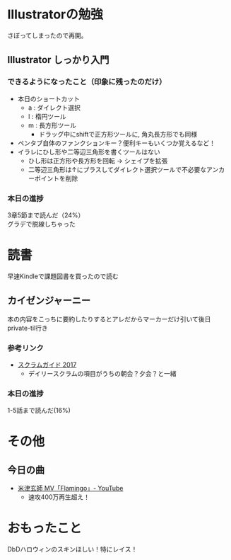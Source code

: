 # Illustratorの勉強
さぼってしまったので再開。

## Illustrator しっかり入門

### できるようになったこと（印象に残ったのだけ）
* 本日のショートカット
	* a : ダイレクト選択
	* l : 楕円ツール
	* m : 長方形ツール
		* ドラッグ中にshiftで正方形ツールに, 角丸長方形でも同様
* ペンタブ自体のファンクションキー？便利キーもいくつか覚えるなど！
* イラレにひし形や二等辺三角形を書くツールはない
	* ひし形は正方形や長方形を回転 → シェイプを拡張
	* 二等辺三角形は↑にプラスしてダイレクト選択ツールで不必要なアンカーポイントを削除

### 本日の進捗
3章5節まで読んだ（24%）  
グラデで脱線しちゃった

# 読書
早速Kindleで課題図書を買ったので読む

## カイゼンジャーニー
本の内容をこっちに要約したりするとアレだからマーカーだけ引いて後日private-til行き

### 参考リンク
* [スクラムガイド 2017](https://www.scrumguides.org/docs/scrumguide/v2017/2017-Scrum-Guide-Japanese.pdf)
	* デイリースクラムの項目がうちの朝会？夕会？と一緒

### 本日の進捗
1-5話まで読んだ(16%)

# その他

## 今日の曲
* [米津玄師 MV「Flamingo」- YouTube](https://www.youtube.com/watch?v=Uh6dkL1M9DM)
	* 速攻400万再生超え！

# おもったこと
DbDハロウィンのスキンほしい！特にレイス！